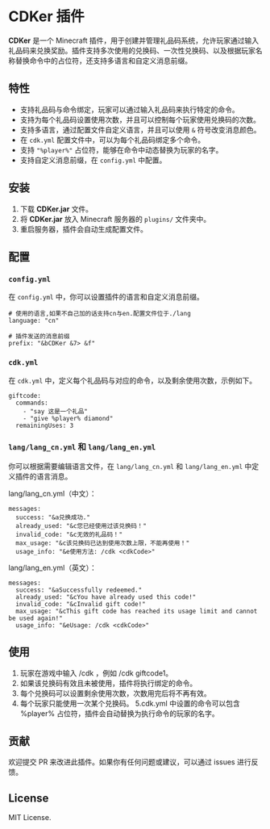 # CDKer 插件

**CDKer** 是一个 Minecraft 插件，用于创建并管理礼品码系统，允许玩家通过输入礼品码来兑换奖励。插件支持多次使用的兑换码、一次性兑换码、以及根据玩家名称替换命令中的占位符，还支持多语言和自定义消息前缀。

## 特性

- 支持礼品码与命令绑定，玩家可以通过输入礼品码来执行特定的命令。
- 支持为每个礼品码设置使用次数，并且可以控制每个玩家使用兑换码的次数。
- 支持多语言，通过配置文件自定义语言，并且可以使用 `&` 符号改变消息颜色。
- 在 `cdk.yml` 配置文件中，可以为每个礼品码绑定多个命令。
- 支持 `"%player%"` 占位符，能够在命令中动态替换为玩家的名字。
- 支持自定义消息前缀，在 `config.yml` 中配置。

## 安装

1. 下载 **CDKer.jar** 文件。
2. 将 **CDKer.jar** 放入 Minecraft 服务器的 `plugins/` 文件夹中。
3. 重启服务器，插件会自动生成配置文件。

## 配置

### `config.yml`

在 `config.yml` 中，你可以设置插件的语言和自定义消息前缀。
```
# 使用的语言,如果不自己加的话支持cn与en.配置文件位于./lang
language: "cn"

# 插件发送的消息前缀
prefix: "&bCDKer &7> &f"
```
### `cdk.yml`
在 `cdk.yml` 中，定义每个礼品码与对应的命令，以及剩余使用次数，示例如下。
```
giftcode:
  commands:
    - "say 这是一个礼品"
    - "give %player% diamond"
  remainingUses: 3
```
### `lang/lang_cn.yml` 和 `lang/lang_en.yml`
你可以根据需要编辑语言文件，在 `lang/lang_cn.yml` 和 `lang/lang_en.yml` 中定义插件的语言消息。

lang/lang_cn.yml（中文）：
```
messages:
  success: "&a兑换成功."
  already_used: "&c您已经使用过该兑换码！"
  invalid_code: "&c无效的礼品码！"
  max_usage: "&c该兑换码已达到使用次数上限，不能再使用！"
  usage_info: "&e使用方法: /cdk <cdkCode>"
```
lang/lang_en.yml（英文）：
```
messages:
  success: "&aSuccessfully redeemed."
  already_used: "&cYou have already used this code!"
  invalid_code: "&cInvalid gift code!"
  max_usage: "&cThis gift code has reached its usage limit and cannot be used again!"
  usage_info: "&eUsage: /cdk <cdkCode>"
```
## 使用
1. 玩家在游戏中输入 /cdk <cdkCode>，例如 /cdk giftcode1。
2. 如果该兑换码有效且未被使用，插件将执行绑定的命令。
3. 每个兑换码可以设置剩余使用次数，次数用完后将不再有效。
4. 每个玩家只能使用一次某个兑换码。
5.cdk.yml 中设置的命令可以包含 %player% 占位符，插件会自动替换为执行命令的玩家的名字。

## 贡献
欢迎提交 PR 来改进此插件。如果你有任何问题或建议，可以通过 issues 进行反馈。

## License
MIT License.
